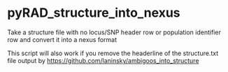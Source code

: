# pyRAD_structure_into_nexus
Take a structure file with no locus/SNP header row or population identifier row and convert it into a nexus format

This script will also work if you remove the headerline of the structure.txt file output by https://github.com/laninsky/ambigoos_into_structure
